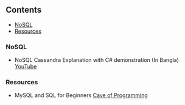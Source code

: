 ## Contents

* [NoSQL](#nosql)
* [Resources](#resources)

### NoSQL

* NoSQL Cassandra Explanation with C# demonstration (In Bangla) [YouTube](https://youtu.be/-wyB1LLbHfc)

### Resources

* MySQL and SQL for Beginners [Cave of Programming](https://courses.caveofprogramming.com/p/mysql-and-sql-for-beginners)
